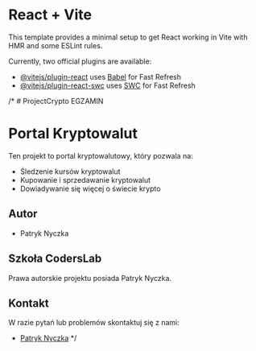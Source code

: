 # React + Vite

This template provides a minimal setup to get React working in Vite with HMR and some ESLint rules.

Currently, two official plugins are available:

- [@vitejs/plugin-react](https://github.com/vitejs/vite-plugin-react/blob/main/packages/plugin-react/README.md) uses [Babel](https://babeljs.io/) for Fast Refresh
- [@vitejs/plugin-react-swc](https://github.com/vitejs/vite-plugin-react-swc) uses [SWC](https://swc.rs/) for Fast Refresh



/* # ProjectCrypto
EGZAMIN

# Portal Kryptowalut

Ten projekt to portal kryptowalutowy, który pozwala na:

* Śledzenie kursów kryptowalut
* Kupowanie i sprzedawanie kryptowalut
* Dowiadywanie się więcej o świecie krypto



## Autor

* Patryk Nyczka

## Szkoła CodersLab

Prawa autorskie projektu posiada Patryk Nyczka.

## Kontakt

W razie pytań lub problemów skontaktuj się z nami:

* [Patryk Nyczka](https://github.com/qpatryk)
*/